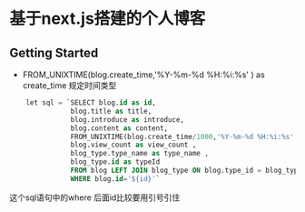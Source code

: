 <!--
 * @Author: lts
 * @Date: 2020-12-14 15:05:44
 * @LastEditTime: 2020-12-21 17:22:05
 * @FilePath: \react-blog\myblog\README.md
-->

# 基于next.js搭建的个人博客

## Getting Started

+ FROM_UNIXTIME(blog.create_time,'%Y-%m-%d %H:%i:%s' ) as create_time  规定时间类型

```sql
    let sql = `SELECT blog.id as id,
               blog.title as title,
               blog.introduce as introduce,
               blog.content as content,
               FROM_UNIXTIME(blog.create_time/1000,'%Y-%m-%d %H:%i:%s' ) as create_time,
               blog.view_count as view_count ,
               blog_type.type_name as type_name ,
               blog_type.id as typeId 
               FROM blog LEFT JOIN blog_type ON blog.type_id = blog_type.Id 
               WHERE blog.id='${id}'`
```
这个sql语句中的where 后面id比较要用引号引住